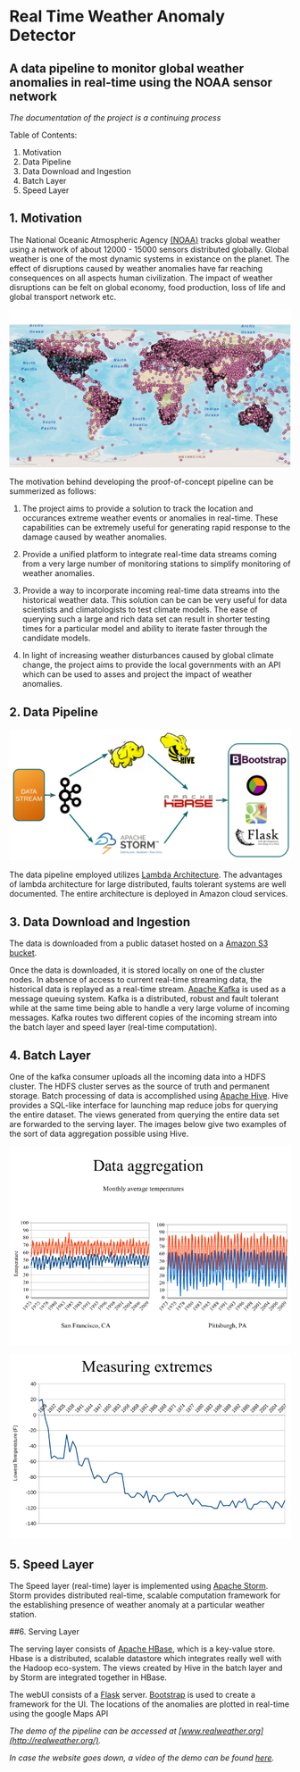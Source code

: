 Real Time Weather Anomaly Detector
==================================
## A data pipeline to monitor global weather anomalies in real-time using the NOAA sensor network

*The documentation of the project is a continuing process*

Table of Contents:

1. Motivation
2. Data Pipeline
3. Data Download and Ingestion 
4. Batch Layer
5. Speed Layer

## 1. Motivation

The National Oceanic Atmospheric Agency [(NOAA)](http://www.noaa.gov/) tracks global weather using a network of about 12000 - 15000 sensors distributed globally. Global weather is one of the most dynamic systems in existance on the planet. The effect of disruptions caused by weather anomalies have far reaching consequences on all aspects human civilization. The impact of weather disruptions can be felt on global economy, food production, loss of life and global transport network etc.

![](Images/Global_coverage.png "Locations of global monitoring stations ")

The motivation behind developing the proof-of-concept pipeline can be summerized as follows:

1. The project aims to provide a solution to track the location and occurances extreme weather events or anomalies in real-time. These  capabilities can be extremely useful for generating rapid response to the damage caused by weather anomalies. 

2. Provide a unified platform to integrate real-time data streams coming from a very large number of monitoring stations to simplify monitoring of weather anomalies.

3. Provide a way to incorporate incoming real-time data streams into the historical weather data. This solution can be can be very useful for data scientists and climatologists to test climate models. The ease of querying such a large and rich data set can result in shorter testing times for a particular model and ability to iterate faster through the candidate models.

4. In light of increasing weather disturbances caused by global climate change, the project aims to provide  the local governments with an API which can be used to asses and project the impact of weather anomalies. 



## 2. Data Pipeline

![](Images/Pipeline.png "The data pipeline deployed ")

The data pipeline employed utilizes [Lambda Architecture](https://en.wikipedia.org/wiki/Lambda_architecture). The advantages of lambda architecture for large distributed, faults tolerant systems are well documented. The entire architecture is deployed in Amazon cloud services.

## 3. Data Download and Ingestion

The data is downloaded from a public dataset hosted on a [Amazon S3 bucket](https://aws.amazon.com/datasets/2759).

Once the data is downloaded, it is stored locally on one of the cluster nodes. In absence of access to current real-time streaming data, the historical data is replayed as a real-time stream. [Apache Kafka](https://kafka.apache.org/) is used as a message queuing system. Kafka is a distributed, robust and fault tolerant while at the same time being able to handle a very large volume of incoming messages. Kafka routes two different copies of the incoming stream into the batch layer and speed layer (real-time computation).

## 4. Batch Layer

One of the kafka consumer uploads all the incoming data into a HDFS cluster. The HDFS cluster serves as the source of truth and permanent storage. Batch processing of data is accomplished using [Apache Hive](https://hive.apache.org/). Hive provides a SQL-like interface for launching map reduce jobs for querying the entire dataset. The views generated from querying the entire data set are forwarded to the serving layer. The images below give two examples of the sort of data aggregation possible using Hive.

![](Images/Batch1.png "Comparion between average monthly highs and lows for 1973 - 2009")

![](Images/Batch2.png "Lowest temperature of all the sensors for every year for 1973 -2009")


## 5. Speed Layer

The Speed layer (real-time) layer is implemented using [Apache Storm](https://storm.apache.org/). Storm provides distributed real-time, scalable computation framework for the establishing presence of weather anomaly at a particular weather station.

##6. Serving Layer

The serving layer consists of [Apache HBase](https://hbase.apache.org/), which is a key-value store. Hbase is a distributed, scalable datastore which integrates really well with the Hadoop eco-system. The views created by Hive in the batch layer and by Storm are integrated together in HBase. 

The webUI consists of a [Flask](http://flask.pocoo.org/) server. [Bootstrap](http://getbootstrap.com/) is used to create a framework for the UI. The locations of the anomalies are plotted in real-time using the google Maps API

 *The demo of the pipeline can be accessed at [www.realweather.org](http://realweather.org/).*

*In case the website goes down, a video of the demo can be found [here](https://www.youtube.com/watch?v=b182WeSFpN8).*

